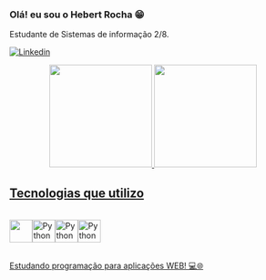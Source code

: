 ### Olá! eu sou o Hebert Rocha 😁

Estudante de Sistemas de informação 2/8.

[![Linkedin](https://img.shields.io/badge/LinkedIn-0077B5?style=for-the-badge&logo=linkedin&logoColor=white)](https://www.linkedin.com/in/hebert-rocha-16b90a249/)


<div align="center">
  <a href="https://github.com/euuhebert">
  <img height="180em" src="https://github-readme-stats.vercel.app/api?username=euuhebert&show_icons=true&theme=tokyonight&include_all_commits=true&count_private=true"/>
  <img height="180em" src="https://github-readme-stats.vercel.app/api/top-langs/?username=euuhebert&layout=compact&langs_count=7&theme=tokyonight"/>
</div>

## Tecnologias que utilizo

<div style="display: inline_block"><br/>
   <img align ="center" src="https://cdn.jsdelivr.net/gh/devicons/devicon/icons/python/python-original.svg" width="40" height="40"/><img align ="center" alt="Python" src="https://cdn.jsdelivr.net/gh/devicons/devicon/icons/html5/html5-original.svg" width="40" height="40" /><img align ="center" alt="Python" src="https://cdn.jsdelivr.net/gh/devicons/devicon/icons/css3/css3-original.svg" width="40" height="40"/><img align ="center" alt="Python" src="https://cdn.jsdelivr.net/gh/devicons/devicon/icons/git/git-original.svg" width="40" height="40"/><br/><br>

Estudando programação para aplicações WEB! 💻🌐
   

